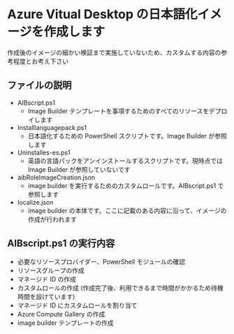 # Azure Vitual Desktop の日本語化イメージを作成します

作成後のイメージの細かい検証まで実施していないため、カスタムする内容の参考程度とお考え下さい

ファイルの説明
-
- AIBscript.ps1
    - Image Builder テンプレートを事項するためのすべてのリソースをデプロイします
- Installlanguagepack.ps1
    - 日本語化するための PowerShell スクリプトです。Image Builder が参照します
- Uninstalles-es.ps1
    - 英語の言語パックをアンインストールするスクリプトです。現時点では Image Builder が参照していないです
- aibRoleImageCreation.json
    - image builder を実行するためのカスタムロールです。AIBscript.ps1 で参照します
- localize.json
    - image builder の本体です。ここに記載のある内容に沿って、イメージの作成が行われます


AIBscript.ps1 の実行内容
-
- 必要なリソースプロバイダー、PowerShell モジュールの確認
- リソースグループの作成
- マネージド ID の作成
- カスタムロールの作成 (作成完了後、利用できるまで時間がかかるため待機時間を設けています)
- マネージド ID にカスタムロールを割り当て
- Azure Compute Gallery の作成
- image builder テンプレートの作成